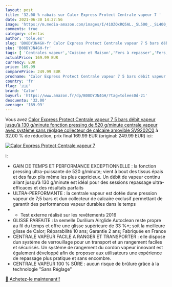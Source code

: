 ```yaml
---
layout: post
title: '32.00 % rabais sur Calor Express Protect Centrale vapeur 7 '
date: 2021-06-30 14:27:56
image: 'https://m.media-amazon.com/images/I/41OZQxRQ5AL._SL500_._SL400_.jpg'
comments: true
category: ofertas
author: 'tole.es'
slug: 'B08DYJN4GH-fr Calor Express Protect Centrale vapeur 7 5 bars débit...'
sku: 'B08DYJN4GH-fr'
tags: [ 'Centrales vapeur','Cuisine et Maison','Fers à repasser','Fers, centrales vapeur et accessoires','calor', ]
actualPrice: 169.99 EUR
currency: EUR
price: 169.99
comparePrice: 249.99 EUR
prodname: 'Calor Express Protect Centrale vapeur 7 5 bars débit vapeur jusqu’à 130 g/minute fonction pressing de 520 g/minute centrale vapeur avec système sans réglage collecteur de calcaire amovible SV9202C0'
country: 'fr'
flag: '🇫🇷'
brand: 'Calor'
buyurl: 'https://www.amazon.fr/dp/B08DYJN4GH/?tag=tolees0d-21'
descuento: '32.00'
average: '169.99'
---
```


Vous avez [Calor Express Protect Centrale vapeur 7 5 bars débit vapeur jusqu’à 130 g/minute fonction pressing de 520 g/minute centrale vapeur avec système sans réglage collecteur de calcaire amovible SV9202C0](https://www.amazon.fr/dp/B08DYJN4GH/?tag=tolees0d-21)  à  32.00 % de réduction, prix final  169.99 EUR (original: 249.99 EUR) ici:

[![Calor Express Protect Centrale vapeur 7 ](https://m.media-amazon.com/images/I/41OZQxRQ5AL._SL500_._SL400_.jpg)](https://www.amazon.fr/dp/B08DYJN4GH/?tag=tolees0d-21)

ℹ️:

- GAIN DE TEMPS ET PERFORMANCE EXCEPTIONNELLE : la fonction pressing ultra-puissante de 520 g/minute; vient à bout des tissus épais et des faux plis même les plus capricieux. Un débit de vapeur continu allant jusqu’à 130 g/minute est idéal pour des sessions repassage ultra-efficaces et des résultats parfaits
- ULTRA-PERFORMANTE : la centrale vapeur est dotée dune pression vapeur de 7;5 bars et dun collecteur de calcaire exclusif permettant de garantir des performances vapeur durables dans le temps
- * Test externe réalisé sur les revêtements 2016
- GLISSE PARFAITE : la semelle Durilium Airglide Autoclean reste propre au fil du temps et offre une glisse supérieure de 33 %*; soit la meilleure glisse de Calor; Réparabilité 10 ans; Garantie 2 ans; Fabriquée en France
- CENTRALE VAPEUR FACILE A RANGER ET TRANSPORTER : elle dispose dun système de verrouillage pour un transport et un rangement faciles et sécurisés. Un système de rangement du cordon vapeur innovant est également développé afin de proposer aux utilisateurs une expérience de repassage plus pratique et sans encombre.
- CENTRALE VAPEUR 100 % SÛRE : aucun risque de brûlure grâce à la technologie "Sans Réglage"

[🛒 Achetez-le maintenant!!](https://www.amazon.fr/dp/B08DYJN4GH/?tag=tolees0d-21)
